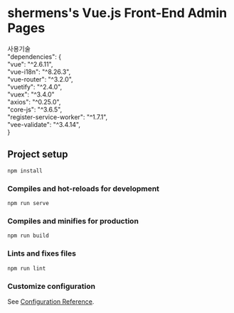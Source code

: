 # shermens's Vue.js Front-End Admin Pages
사용기술</br>
  "dependencies": {</br>
    "vue": "^2.6.11",</br>
    "vue-i18n": "^8.26.3",</br>
    "vue-router": "^3.2.0",</br>
    "vuetify": "^2.4.0",</br>
    "vuex": "^3.4.0"</br>
    "axios": "^0.25.0",</br>
    "core-js": "^3.6.5",</br>
    "register-service-worker": "^1.7.1",</br>
    "vee-validate": "^3.4.14",</br>
  }</br>

## Project setup
```
npm install
```

### Compiles and hot-reloads for development
```
npm run serve
```

### Compiles and minifies for production
```
npm run build
```

### Lints and fixes files
```
npm run lint
```

### Customize configuration
See [Configuration Reference](https://cli.vuejs.org/config/).
